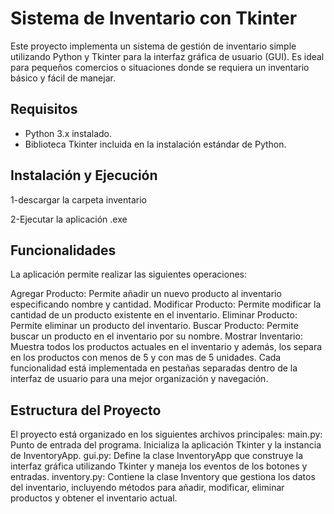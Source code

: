# Sistema de Inventario con Tkinter

Este proyecto implementa un sistema de gestión de inventario simple utilizando Python y Tkinter para la interfaz gráfica de usuario (GUI). Es ideal para pequeños comercios o situaciones donde se requiera un inventario básico y fácil de manejar.

## Requisitos
- Python 3.x instalado.
- Biblioteca Tkinter incluida en la instalación estándar de Python.

## Instalación y Ejecución
1-descargar la carpeta inventario

2-Ejecutar la aplicación .exe

## Funcionalidades
La aplicación permite realizar las siguientes operaciones:

Agregar Producto: Permite añadir un nuevo producto al inventario especificando nombre y cantidad.
Modificar Producto: Permite modificar la cantidad de un producto existente en el inventario.
Eliminar Producto: Permite eliminar un producto del inventario.
Buscar Producto: Permite buscar un producto en el inventario por su nombre.
Mostrar Inventario: Muestra todos los productos actuales en el inventario y además, los separa en los productos con menos de 5 y con mas de 5 unidades.
Cada funcionalidad está implementada en pestañas separadas dentro de la interfaz de usuario para una mejor organización y navegación.

## Estructura del Proyecto
El proyecto está organizado en los siguientes archivos principales:
main.py: Punto de entrada del programa. Inicializa la aplicación Tkinter y la instancia de InventoryApp.
gui.py: Define la clase InventoryApp que construye la interfaz gráfica utilizando Tkinter y maneja los eventos de los botones y entradas.
inventory.py: Contiene la clase Inventory que gestiona los datos del inventario, incluyendo métodos para añadir, modificar, eliminar productos y obtener el inventario actual.
